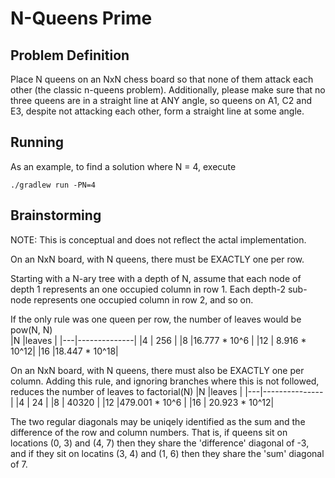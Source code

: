 # N-Queens Prime
  
## Problem Definition

Place N queens on an NxN chess board so that none of them attack each other
(the classic n-queens problem). Additionally, please make sure that no three
queens are in a straight line at ANY angle, so queens on A1, C2 and E3, despite
not attacking each other, form a straight line at some angle.

## Running

As an example, to find a solution where N = 4, execute

```
./gradlew run -PN=4
```

## Brainstorming

NOTE: This is conceptual and does not reflect the actal implementation.

On an NxN board, with N queens, there must be EXACTLY one per row.

Starting with a N-ary tree with a depth of N, assume that each node of depth 1
represents an one occupied column in row 1.  Each depth-2 sub-node represents
one occupied column in row 2, and so on.

If the only rule was one queen per row, the number of leaves would be pow(N, N)  
|N  |leaves        |
|---|--------------|
|4  |   256        |
|8  |16.777 * 10^6 |
|12 | 8.916 * 10^12|
|16 |18.447 * 10^18|

On an NxN board, with N queens, there must also be EXACTLY one per column.
Adding this rule, and ignoring branches where this is not followed, reduces
the number of leaves to factorial(N)
|N  |leaves         |
|---|---------------|
|4  |     24        |
|8  |  40320        |
|12 |479.001 * 10^6 |
|16 | 20.923 * 10^12|

The two regular diagonals may be uniqely identified as the sum and the
difference of the row and column numbers.  That is, if queens sit on locations
(0, 3) and (4, 7) then they share the 'difference' diagonal of -3, and if they
sit on locatins (3, 4) and (1, 6) then they share the 'sum' diagonal of 7.
